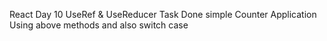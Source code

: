 React Day 10
UseRef & UseReducer Task
Done simple Counter Application Using above methods and also switch case
